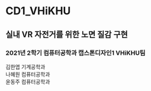 # CD1_VHiKHU
## 실내 VR 자전거를 위한 노면 질감 구현
### 2021년 2학기 컴퓨터공학과 캡스톤디자인1 VHiKHU팀

김한엽 기계공학과  
나혜원 컴퓨터공학과  
윤동주 컴퓨터공학과  
